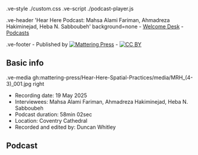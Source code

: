 .ve-style ./custom.css
.ve-script ./podcast-player.js

.ve-header 'Hear Here Podcast: Mahsa Alami Fariman, Ahmadreza Hakiminejad, Heba N. Sabboubeh' background=none
    - [Welcome Desk](/)
    - [Podcasts](/essays/podcasts.md)

.ve-footer
    - Published by [![Mattering Press](https://www.matteringpress.org/wp-content/themes/matteringpress/img/mattering-press.png)](https://www.matteringpress.org/)
    - [![CC BY](https://licensebuttons.net/l/by/4.0/88x31.png)](https://creativecommons.org/licenses/by/4.0/)

## Basic info

.ve-media gh:mattering-press/Hear-Here-Spatial-Practices/media/MRH_(4-3)_001.jpg right

- Recording date: 19 May 2025
- Interviewees: Mahsa Alami Fariman, Ahmadreza Hakiminejad, Heba N. Sabboubeh
- Podcast duration: 58min 02sec
- Location: Coventry Cathedral
- Recorded and edited by: Duncan Whitley

## Podcast

<audio id="podcast-player">
  <source src="https://github.com/mattering-press/Hear-Here-Spatial-Practices/raw/refs/heads/main/media/POD%2307_Heba_Mahsa_Reza_-16LUFs_FINALCUT_01.mp3" type="audio/mp3">
    <!-- fallback -->
    Your browser doesn't support HTML5 audio. Here is a <a href="https://github.com/mattering-press/Hear-Here-Spatial-Practices/raw/refs/heads/main/media/POD%2307_Heba_Mahsa_Reza_-16LUFs_FINALCUT_01.mp3">link to download the audio</a> instead.
</audio>